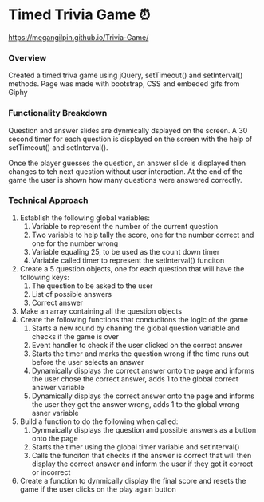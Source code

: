 # Timed Trivia Game 	:alarm_clock:
https://megangilpin.github.io/Trivia-Game/

### Overview

Created a timed triva game using jQuery, setTimeout() and setInterval() methods. Page was made with bootstrap, CSS and embeded gifs from Giphy

### Functionality Breakdown
Question and answer slides are dynmically dsplayed on the screen. A 30 second timer for each question is displayed on the screen with the help of setTimeout() and setInterval(). 

Once the player guesses the question, an answer slide is displayed then changes to teh next question without user interaction. At the end of the game the user is shown how many questions were answered correctly. 

### Technical Approach
1. Establish the following global variables:
    1. Variable to represent the number of the current question
    1. Two variabls to help tally the score, one for the number correct and one for the number wrong
    1. Variable equaling 25, to be used as the count down timer
    1. Variable called timer to represent the setInterval() funciton
1. Create a 5 question objects, one for each question that will have the following keys:
    1. The question to be asked to the user
    1. List of possible answers
    1. Correct answer
1. Make an array containing all the question objects
1. Create the following functions that conducitons the logic of the game
    1. Starts a new round by chaning the global question variable and checks if the game is over
    1. Event handler to check if the user clicked on the correct answer
    1. Starts the timer and marks the question wrong if the time runs out before the user selects an answer
    1. Dynamically displays the correct answer onto the page and informs the user chose the correct answer, adds 1 to the global correct answer variable 
    1. Dynamically displays the correct answer onto the page and informs the user they got the answer wrong, adds 1 to the global wrong asner variable 
1. Build a function to do the following when called:
    1. Dynmaically displays the question and possible answers as a button onto the page
    2. Starts the timer using the global timer variable and setinterval()
    3. Calls the funciton that checks if the answer is correct that will then display the correct answer and inform the user if they got it correct or incorrect 
1. Create a function to dynmically display the final score and resets the game if the user clicks on the play again button
